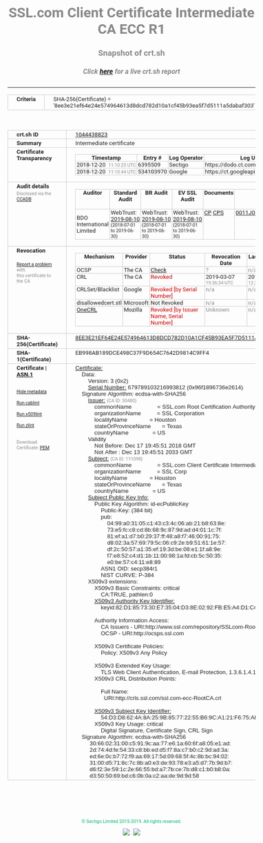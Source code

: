 # SSL.com Client Certificate Intermediate CA ECC R1
### Snapshot of crt.sh
##### Click [here](https://crt.sh/?q=8EE3E21EF64E24E574964613D8DCD782D10A1CF45B93EA5F7D5111A5DABAF303) for a live crt.sh report

---
<!DOCTYPE HTML PUBLIC "-//W3C//DTD HTML 4.0 Transitional//EN">
<HTML>
<HEAD>
  <META http-equiv="Content-Type" content="text/html; charset=UTF-8">
  <TITLE>crt.sh | 8ee3e21ef64e24e574964613d8dcd782d10a1cf45b93ea5f7d5111a5dabaf303</TITLE>
  <META name="description" content="Free CT Log Certificate Search Tool from Sectigo (formerly Comodo CA)">
  <META name="keywords" content="crt.sh, CT, Certificate Transparency, Certificate Search, SSL Certificate, Sectigo, Comodo CA">
  <LINK href="//fonts.googleapis.com/css?family=Roboto+Mono|Roboto:400,400i,700,700i" rel="stylesheet">
  <STYLE type="text/css">
    a {
      white-space: nowrap;
    }
    body {
      color: #888888;
      font: 12pt Roboto, sans-serif;
      padding-top: 10px;
      text-align: center
    }
    form {
      margin: 0px
    }
    span {
      border-radius: 10px
    }
    span.heading {
      color: #888888;
      font: 12pt Roboto, sans-serif
    }
    span.title {
      background-color: #00B373;
      color: #FFFFFF;
      font: bold 18pt Roboto, sans-serif;
      padding: 0px 5px
    }
    span.text {
      color: #888888;
      font: 10pt Roboto, sans-serif
    }
    span.whiteongrey {
      background-color: #D9D9D6;
      color: #FFFFFF;
      font: bold 18pt Roboto, sans-serif;
      padding: 0px 5px
    }
    table {
      border-collapse: collapse;
      color: #222222;
      font: 10pt Roboto, sans-serif;
      margin-left: auto;
      margin-right: auto
    }
    table.options {
      border: none;
      margin-left: 10px
    }
    td, th {
      border: 1px solid #CCCCCC;
      padding: 0px 2px;
      text-align: left;
      vertical-align: top
    }
    td.outer, th.outer {
      border: 1px solid #CCCCCC;
      padding: 2px 20px;
      text-align: left
    }
    th.heading {
      color: #888888;
      font: bold italic 12pt Roboto, sans-serif;
      padding: 20px 0px 0px;
      text-align: center
    }
    th.options, td.options {
      border: none;
      vertical-align: middle
    }
    td.text {
      font: 10pt "Roboto Mono", sans-serif;
      padding: 2px 20px
    }
    td.heading {
      border: none;
      color: #888888;
      font: 12pt Roboto, sans-serif;
      padding-top: 20px;
      text-align: center
    }
    table.lint td, th {
      text-align: center
    }
    .button {
      background-color: #00B373;
      border-radius: 10px;
      color: #FFFFFF;
      font: bold 13pt Roboto, sans-serif
    }
    .copyright {
      font: 8pt Roboto, sans-serif;
      color: #00B373
    }
    .input {
      border: 1px solid #888888;
      font-weight: bold;
      text-align: center
    }
    .small {
      font: 8pt Roboto, sans-serif;
      color: #888888
    }
    .error {
      background-color: #FFDFDF;
      color: #CC0000;
      font-weight: bold
    }
    .fatal {
      background-color: #0000AA;
      color: #FFFFFF;
      font-weight: bold
    }
    .notice {
      background-color: #FFFFDF;
      color: #606000
    }
    .warning {
      background-color: #FFEFDF;
      color: #DF6000
    }
  </STYLE>
</HEAD>
<BODY>

<TABLE>
  <TR>
    <TH class="outer">Criteria</TH>
    <TD class="outer">SHA-256(Certificate) = '8ee3e21ef64e24e574964613d8dcd782d10a1cf45b93ea5f7d5111a5dabaf303'</TD>
  </TR>
</TABLE>
<BR>
<TABLE>
  <TR>
    <TH class="outer">crt.sh ID</TH>
    <TD class="outer"><A href="?id=1044438823">1044438823</A></TD>
  </TR>
  <TR>
    <TH class="outer">Summary</TH>
    <TD class="outer">Intermediate certificate</TD>
  </TR>
  <TR>
    <TH class="outer">Certificate<BR>Transparency</TH>
    <TD class="outer">
<TABLE class="options" style="margin-left:0px">
  <TR>
    <TH>Timestamp</TH>
    <TH>Entry #</TH>
    <TH>Log Operator</TH>
    <TH>Log URL</TH>
  </TR>
  <TR>
    <TD>2018-12-20&nbsp; <FONT class="small">11:10:25 UTC</FONT></TD>
    <TD>6395509</TD>
    <TD>Sectigo</TD>
    <TD>https://dodo.ct.comodo.com</TD>
  </TR>
  <TR>
    <TD>2018-12-20&nbsp; <FONT class="small">11:10:44 UTC</FONT></TD>
    <TD>534103970</TD>
    <TD>Google</TD>
    <TD>https://ct.googleapis.com/rocketeer</TD>
  </TR>
</TABLE>
    </TD>
  </TR>
  <TR>
    <TH class="outer">Audit details<BR>
      <DIV class="small" style="padding-top:3px">Disclosed via the
        <A href="//ccadb-public.secure.force.com/mozilla/PublicAllIntermediateCerts" target="_blank">CCADB</A></DIV>
    </TH>
    <TD class="outer">
<TABLE class="options" style="margin-left:0px">
  <TR>
    <TH>Auditor</TH>
    <TH>Standard Audit</TH>
    <TH>BR Audit</TH>
    <TH>EV SSL Audit</TH>
    <TH>Documents</TH>
    <TH>CCADB</TH>
    <TH>Root Owner / Certificate</TH>
  </TR>
  <TR>
    <TD style="vertical-align:middle">BDO International Limited</TD>
    <TD>WebTrust:
      <A href="https://www.cpacanada.ca/generichandlers/CPACHandler.ashx?attachmentid=233834" target="_blank">2019-08-10</A>
      <BR><FONT style="font-size:8pt">(2018-07-01 to 2019-06-30)</FONT></TD>
    <TD>WebTrust:
      <A href="https://www.cpacanada.ca/generichandlers/CPACHandler.ashx?attachmentid=233835" target="_blank">2019-08-10</A>
      <BR><FONT style="font-size:8pt">(2018-07-01 to 2019-06-30)</FONT></TD>
    <TD>WebTrust:
      <A href="https://www.cpacanada.ca/generichandlers/CPACHandler.ashx?attachmentid=233836" target="_blank">2019-08-10</A>
      <BR><FONT style="font-size:8pt">(2018-07-01 to 2019-06-30)</FONT></TD>
    <TD>
      <A href="https://www.ssl.com/app/uploads/2019/06/SSLcom_CP_CPS_Version_1_6.pdf" target="blank">CP</A>
      <A href="https://www.ssl.com/app/uploads/2019/06/SSLcom_CP_CPS_Version_1_6.pdf" target="blank">CPS</A>
    </TD>
    <TD><A href="//ccadb.force.com/0011J00001LIqFMQA1" target="_blank">0011J00001LIqFMQA1</A></TD>
    <TD><A href="/?id=36499472">SSL.com</A></TD>
  </TR>
</TABLE>
    </TD>
  </TR>
  <TR>
    <TH class="outer">Revocation<BR><BR>
      <DIV class="small" style="padding-top:3px"><A href="?id=1044438823&opt=problemreporting">Report a problem</A> with<BR>this certificate to the CA</DIV></TH>
    <TD class="outer">
      <TABLE class="options" style="margin-left:0px">
        <TR>
          <TH>Mechanism</TH>
          <TH>Provider</TH>
          <TH>Status</TH>
          <TH>Revocation Date</TH>
          <TH>Last Observed in CRL</TH>
          <TH>Last Checked <SPAN style="color:#CC0000;vertical-align:middle;font-size:70%;font-weight:normal">(Error)</SPAN></TH>
        </TR>
        <TR>
          <TD>OCSP</TD>
          <TD>The CA</TD>
          <TD><A href="?id=1044438823&opt=ocsp">Check</A></TD>
          <TD><SPAN style="color:#888888">?</SPAN></TD>
          <TD><SPAN style="color:#888888">n/a</SPAN></TD>
          <TD><SPAN style="color:#888888">?</SPAN></TD>
        </TR>
        <TR>
          <TD>CRL</TD>
          <TD>The CA</TD>
          <TD><SPAN style="color:#CC0000">Revoked</SPAN></TD><TD>2019-03-07&nbsp; <FONT class="small">19:36:34 UTC</FONT></TD><TD>2019-05-21&nbsp; <FONT class="small">12:23:18 UTC</FONT></TD><TD>2019-12-04&nbsp; <FONT class="small">19:12:16 UTC</FONT></TD>
        </TR>
        <TR>
          <TD>CRLSet/Blacklist</TD>
          <TD>Google</TD>
          <TD><SPAN style="color:#CC0000">Revoked [by Serial Number]</SPAN></TD>
          <TD><SPAN style="color:#888888">n/a</SPAN></TD>
          <TD><SPAN style="color:#888888">n/a</SPAN></TD>
          <TD><SPAN style="color:#888888">n/a</SPAN></TD>
        </TR>
        <TR>
          <TD>disallowedcert.stl</TD>
          <TD>Microsoft</TD>
          <TD>Not Revoked</TD>
          <TD><SPAN style="color:#888888">n/a</SPAN></TD>
          <TD><SPAN style="color:#888888">n/a</SPAN></TD>
          <TD><SPAN style="color:#888888">n/a</SPAN></TD>
        </TR>
        <TR>
          <TD><A href="/mozilla-onecrl" target="_blank">OneCRL</A></TD>
          <TD>Mozilla</TD>
          <TD><SPAN style="color:#CC0000">Revoked [by Issuer Name, Serial Number]</SPAN></TD><TD><SPAN style="color:#888888">Unknown</SPAN></TD>
          <TD><SPAN style="color:#888888">n/a</SPAN></TD>
          <TD><SPAN style="color:#888888">n/a</SPAN></TD>
        </TR>
      </TABLE>
    </TD>
  </TR>
  <TR>
    <TH class="outer">SHA-256(Certificate)</TH>
    <TD class="outer"><A href="//censys.io/certificates/8ee3e21ef64e24e574964613d8dcd782d10a1cf45b93ea5f7d5111a5dabaf303">8EE3E21EF64E24E574964613D8DCD782D10A1CF45B93EA5F7D5111A5DABAF303</A></TD>
  </TR>
  <TR>
    <TH class="outer">SHA-1(Certificate)</TH>
    <TD class="outer">EB998AB189DCE498C37F9D654C7642D9814C9FF4</TD>
  </TR>
  <TR>
    <TH class="outer">Certificate | <A href="?asn1=1044438823">ASN.1</A>
      <SPAN class="small"><BR>
      <BR><BR><A href="?id=1044438823&opt=nometadata">Hide metadata</A>
      <BR><BR><A href="?id=1044438823&opt=cablint">Run cablint</A>
      <BR><BR><A href="?id=1044438823&opt=x509lint">Run x509lint</A>
      <BR><BR><A href="?id=1044438823&opt=zlint">Run zlint</A>
      <BR><BR><BR>Download Certificate: <A href="?d=1044438823">PEM</A>
      </SPAN>
    </TH>
    <TD class="text"><A href="?d=1044438823">Certificate:</A><BR>&nbsp;&nbsp;&nbsp;&nbsp;Data:<BR>&nbsp;&nbsp;&nbsp;&nbsp;&nbsp;&nbsp;&nbsp;&nbsp;Version:&nbsp;3&nbsp;(0x2)<BR>&nbsp;&nbsp;&nbsp;&nbsp;&nbsp;&nbsp;&nbsp;&nbsp;<A href="?serial=096f1896736e2614">Serial&nbsp;Number:</A>&nbsp;679789103216993812&nbsp;(0x96f1896736e2614)<BR>&nbsp;&nbsp;&nbsp;&nbsp;Signature&nbsp;Algorithm:&nbsp;ecdsa-with-SHA256<BR>&nbsp;&nbsp;&nbsp;&nbsp;&nbsp;&nbsp;&nbsp;&nbsp;<A href="?caid=30480">Issuer:</A> <SPAN class="small">(CA ID: 30480)</SPAN><BR>&nbsp;&nbsp;&nbsp;&nbsp;&nbsp;&nbsp;&nbsp;&nbsp;&nbsp;&nbsp;&nbsp;&nbsp;commonName&nbsp;&nbsp;&nbsp;&nbsp;&nbsp;&nbsp;&nbsp;&nbsp;&nbsp;&nbsp;&nbsp;&nbsp;&nbsp;&nbsp;&nbsp;&nbsp;=&nbsp;SSL.com&nbsp;Root&nbsp;Certification&nbsp;Authority&nbsp;ECC<BR>&nbsp;&nbsp;&nbsp;&nbsp;&nbsp;&nbsp;&nbsp;&nbsp;&nbsp;&nbsp;&nbsp;&nbsp;organizationName&nbsp;&nbsp;&nbsp;&nbsp;&nbsp;&nbsp;&nbsp;&nbsp;&nbsp;&nbsp;=&nbsp;SSL&nbsp;Corporation<BR>&nbsp;&nbsp;&nbsp;&nbsp;&nbsp;&nbsp;&nbsp;&nbsp;&nbsp;&nbsp;&nbsp;&nbsp;localityName&nbsp;&nbsp;&nbsp;&nbsp;&nbsp;&nbsp;&nbsp;&nbsp;&nbsp;&nbsp;&nbsp;&nbsp;&nbsp;&nbsp;=&nbsp;Houston<BR>&nbsp;&nbsp;&nbsp;&nbsp;&nbsp;&nbsp;&nbsp;&nbsp;&nbsp;&nbsp;&nbsp;&nbsp;stateOrProvinceName&nbsp;&nbsp;&nbsp;&nbsp;&nbsp;&nbsp;&nbsp;=&nbsp;Texas<BR>&nbsp;&nbsp;&nbsp;&nbsp;&nbsp;&nbsp;&nbsp;&nbsp;&nbsp;&nbsp;&nbsp;&nbsp;countryName&nbsp;&nbsp;&nbsp;&nbsp;&nbsp;&nbsp;&nbsp;&nbsp;&nbsp;&nbsp;&nbsp;&nbsp;&nbsp;&nbsp;&nbsp;=&nbsp;US<BR>&nbsp;&nbsp;&nbsp;&nbsp;&nbsp;&nbsp;&nbsp;&nbsp;Validity<BR>&nbsp;&nbsp;&nbsp;&nbsp;&nbsp;&nbsp;&nbsp;&nbsp;&nbsp;&nbsp;&nbsp;&nbsp;Not&nbsp;Before:&nbsp;Dec&nbsp;17&nbsp;19:45:51&nbsp;2018&nbsp;GMT<BR>&nbsp;&nbsp;&nbsp;&nbsp;&nbsp;&nbsp;&nbsp;&nbsp;&nbsp;&nbsp;&nbsp;&nbsp;Not&nbsp;After&nbsp;:&nbsp;Dec&nbsp;13&nbsp;19:45:51&nbsp;2033&nbsp;GMT<BR>&nbsp;&nbsp;&nbsp;&nbsp;&nbsp;&nbsp;&nbsp;&nbsp;<A href="?caid=111098">Subject:</A> <SPAN class="small">(CA ID: 111098)</SPAN><BR>&nbsp;&nbsp;&nbsp;&nbsp;&nbsp;&nbsp;&nbsp;&nbsp;&nbsp;&nbsp;&nbsp;&nbsp;commonName&nbsp;&nbsp;&nbsp;&nbsp;&nbsp;&nbsp;&nbsp;&nbsp;&nbsp;&nbsp;&nbsp;&nbsp;&nbsp;&nbsp;&nbsp;&nbsp;=&nbsp;SSL.com&nbsp;Client&nbsp;Certificate&nbsp;Intermediate&nbsp;CA&nbsp;ECC&nbsp;R1<BR>&nbsp;&nbsp;&nbsp;&nbsp;&nbsp;&nbsp;&nbsp;&nbsp;&nbsp;&nbsp;&nbsp;&nbsp;organizationName&nbsp;&nbsp;&nbsp;&nbsp;&nbsp;&nbsp;&nbsp;&nbsp;&nbsp;&nbsp;=&nbsp;SSL&nbsp;Corp<BR>&nbsp;&nbsp;&nbsp;&nbsp;&nbsp;&nbsp;&nbsp;&nbsp;&nbsp;&nbsp;&nbsp;&nbsp;localityName&nbsp;&nbsp;&nbsp;&nbsp;&nbsp;&nbsp;&nbsp;&nbsp;&nbsp;&nbsp;&nbsp;&nbsp;&nbsp;&nbsp;=&nbsp;Houston<BR>&nbsp;&nbsp;&nbsp;&nbsp;&nbsp;&nbsp;&nbsp;&nbsp;&nbsp;&nbsp;&nbsp;&nbsp;stateOrProvinceName&nbsp;&nbsp;&nbsp;&nbsp;&nbsp;&nbsp;&nbsp;=&nbsp;Texas<BR>&nbsp;&nbsp;&nbsp;&nbsp;&nbsp;&nbsp;&nbsp;&nbsp;&nbsp;&nbsp;&nbsp;&nbsp;countryName&nbsp;&nbsp;&nbsp;&nbsp;&nbsp;&nbsp;&nbsp;&nbsp;&nbsp;&nbsp;&nbsp;&nbsp;&nbsp;&nbsp;&nbsp;=&nbsp;US<BR>&nbsp;&nbsp;&nbsp;&nbsp;&nbsp;&nbsp;&nbsp;&nbsp;<A href="?spkisha256=fb45032abf8680a59303859f0d4d616a548917a04d28c6a5b841702c5b250596">Subject&nbsp;Public&nbsp;Key&nbsp;Info:</A><BR>&nbsp;&nbsp;&nbsp;&nbsp;&nbsp;&nbsp;&nbsp;&nbsp;&nbsp;&nbsp;&nbsp;&nbsp;Public&nbsp;Key&nbsp;Algorithm:&nbsp;id-ecPublicKey<BR>&nbsp;&nbsp;&nbsp;&nbsp;&nbsp;&nbsp;&nbsp;&nbsp;&nbsp;&nbsp;&nbsp;&nbsp;&nbsp;&nbsp;&nbsp;&nbsp;Public-Key:&nbsp;(384&nbsp;bit)<BR>&nbsp;&nbsp;&nbsp;&nbsp;&nbsp;&nbsp;&nbsp;&nbsp;&nbsp;&nbsp;&nbsp;&nbsp;&nbsp;&nbsp;&nbsp;&nbsp;pub:&nbsp;<BR>&nbsp;&nbsp;&nbsp;&nbsp;&nbsp;&nbsp;&nbsp;&nbsp;&nbsp;&nbsp;&nbsp;&nbsp;&nbsp;&nbsp;&nbsp;&nbsp;&nbsp;&nbsp;&nbsp;&nbsp;04:99:a0:31:05:c1:43:c3:4c:06:ab:21:b8:63:8e:<BR>&nbsp;&nbsp;&nbsp;&nbsp;&nbsp;&nbsp;&nbsp;&nbsp;&nbsp;&nbsp;&nbsp;&nbsp;&nbsp;&nbsp;&nbsp;&nbsp;&nbsp;&nbsp;&nbsp;&nbsp;73:e5:fc:c8:cd:8b:68:9c:87:9d:ad:d4:01:1c:7f:<BR>&nbsp;&nbsp;&nbsp;&nbsp;&nbsp;&nbsp;&nbsp;&nbsp;&nbsp;&nbsp;&nbsp;&nbsp;&nbsp;&nbsp;&nbsp;&nbsp;&nbsp;&nbsp;&nbsp;&nbsp;81:ef:a1:d7:b0:29:37:ff:48:a8:f7:46:00:91:75:<BR>&nbsp;&nbsp;&nbsp;&nbsp;&nbsp;&nbsp;&nbsp;&nbsp;&nbsp;&nbsp;&nbsp;&nbsp;&nbsp;&nbsp;&nbsp;&nbsp;&nbsp;&nbsp;&nbsp;&nbsp;d8:02:3a:57:69:79:5c:06:c9:2e:b9:51:61:1e:57:<BR>&nbsp;&nbsp;&nbsp;&nbsp;&nbsp;&nbsp;&nbsp;&nbsp;&nbsp;&nbsp;&nbsp;&nbsp;&nbsp;&nbsp;&nbsp;&nbsp;&nbsp;&nbsp;&nbsp;&nbsp;df:2c:50:57:a1:35:ef:19:3d:be:08:e1:1f:a8:9e:<BR>&nbsp;&nbsp;&nbsp;&nbsp;&nbsp;&nbsp;&nbsp;&nbsp;&nbsp;&nbsp;&nbsp;&nbsp;&nbsp;&nbsp;&nbsp;&nbsp;&nbsp;&nbsp;&nbsp;&nbsp;f7:e8:52:c4:d1:1b:11:00:98:1a:fd:cb:5c:50:35:<BR>&nbsp;&nbsp;&nbsp;&nbsp;&nbsp;&nbsp;&nbsp;&nbsp;&nbsp;&nbsp;&nbsp;&nbsp;&nbsp;&nbsp;&nbsp;&nbsp;&nbsp;&nbsp;&nbsp;&nbsp;e0:be:57:c4:11:e8:89<BR>&nbsp;&nbsp;&nbsp;&nbsp;&nbsp;&nbsp;&nbsp;&nbsp;&nbsp;&nbsp;&nbsp;&nbsp;&nbsp;&nbsp;&nbsp;&nbsp;ASN1&nbsp;OID:&nbsp;secp384r1<BR>&nbsp;&nbsp;&nbsp;&nbsp;&nbsp;&nbsp;&nbsp;&nbsp;&nbsp;&nbsp;&nbsp;&nbsp;&nbsp;&nbsp;&nbsp;&nbsp;NIST&nbsp;CURVE:&nbsp;P-384<BR>&nbsp;&nbsp;&nbsp;&nbsp;&nbsp;&nbsp;&nbsp;&nbsp;X509v3&nbsp;extensions:<BR>&nbsp;&nbsp;&nbsp;&nbsp;&nbsp;&nbsp;&nbsp;&nbsp;&nbsp;&nbsp;&nbsp;&nbsp;X509v3&nbsp;Basic&nbsp;Constraints:&nbsp;critical<BR>&nbsp;&nbsp;&nbsp;&nbsp;&nbsp;&nbsp;&nbsp;&nbsp;&nbsp;&nbsp;&nbsp;&nbsp;&nbsp;&nbsp;&nbsp;&nbsp;CA:TRUE,&nbsp;pathlen:0<BR>&nbsp;&nbsp;&nbsp;&nbsp;&nbsp;&nbsp;&nbsp;&nbsp;&nbsp;&nbsp;&nbsp;&nbsp;<A href="?ski=82d1857330e73504d38e0292fbe5a4d1c421e8cd">X509v3&nbsp;Authority&nbsp;Key&nbsp;Identifier:</A><BR>&nbsp;&nbsp;&nbsp;&nbsp;&nbsp;&nbsp;&nbsp;&nbsp;&nbsp;&nbsp;&nbsp;&nbsp;&nbsp;&nbsp;&nbsp;&nbsp;keyid:82:D1:85:73:30:E7:35:04:D3:8E:02:92:FB:E5:A4:D1:C4:21:E8:CD<BR><BR>&nbsp;&nbsp;&nbsp;&nbsp;&nbsp;&nbsp;&nbsp;&nbsp;&nbsp;&nbsp;&nbsp;&nbsp;Authority&nbsp;Information&nbsp;Access:&nbsp;<BR>&nbsp;&nbsp;&nbsp;&nbsp;&nbsp;&nbsp;&nbsp;&nbsp;&nbsp;&nbsp;&nbsp;&nbsp;&nbsp;&nbsp;&nbsp;&nbsp;CA&nbsp;Issuers&nbsp;-&nbsp;URI:http://www.ssl.com/repository/SSLcom-RootCA-ECC-384-R1.crt<BR>&nbsp;&nbsp;&nbsp;&nbsp;&nbsp;&nbsp;&nbsp;&nbsp;&nbsp;&nbsp;&nbsp;&nbsp;&nbsp;&nbsp;&nbsp;&nbsp;OCSP&nbsp;-&nbsp;URI:http://ocsps.ssl.com<BR><BR>&nbsp;&nbsp;&nbsp;&nbsp;&nbsp;&nbsp;&nbsp;&nbsp;&nbsp;&nbsp;&nbsp;&nbsp;X509v3&nbsp;Certificate&nbsp;Policies:&nbsp;<BR>&nbsp;&nbsp;&nbsp;&nbsp;&nbsp;&nbsp;&nbsp;&nbsp;&nbsp;&nbsp;&nbsp;&nbsp;&nbsp;&nbsp;&nbsp;&nbsp;Policy:&nbsp;X509v3&nbsp;Any&nbsp;Policy<BR><BR>&nbsp;&nbsp;&nbsp;&nbsp;&nbsp;&nbsp;&nbsp;&nbsp;&nbsp;&nbsp;&nbsp;&nbsp;X509v3&nbsp;Extended&nbsp;Key&nbsp;Usage:&nbsp;<BR>&nbsp;&nbsp;&nbsp;&nbsp;&nbsp;&nbsp;&nbsp;&nbsp;&nbsp;&nbsp;&nbsp;&nbsp;&nbsp;&nbsp;&nbsp;&nbsp;TLS&nbsp;Web&nbsp;Client&nbsp;Authentication,&nbsp;E-mail&nbsp;Protection,&nbsp;1.3.6.1.4.1.311.10.3.12<BR>&nbsp;&nbsp;&nbsp;&nbsp;&nbsp;&nbsp;&nbsp;&nbsp;&nbsp;&nbsp;&nbsp;&nbsp;X509v3&nbsp;CRL&nbsp;Distribution&nbsp;Points:&nbsp;<BR><BR>&nbsp;&nbsp;&nbsp;&nbsp;&nbsp;&nbsp;&nbsp;&nbsp;&nbsp;&nbsp;&nbsp;&nbsp;&nbsp;&nbsp;&nbsp;&nbsp;Full&nbsp;Name:<BR>&nbsp;&nbsp;&nbsp;&nbsp;&nbsp;&nbsp;&nbsp;&nbsp;&nbsp;&nbsp;&nbsp;&nbsp;&nbsp;&nbsp;&nbsp;&nbsp;&nbsp;&nbsp;URI:http://crls.ssl.com/ssl.com-ecc-RootCA.crl<BR><BR>&nbsp;&nbsp;&nbsp;&nbsp;&nbsp;&nbsp;&nbsp;&nbsp;&nbsp;&nbsp;&nbsp;&nbsp;<A href="?ski=54d3d8624a8a259b85772255b69ca121f675add4">X509v3&nbsp;Subject&nbsp;Key&nbsp;Identifier:</A><BR>&nbsp;&nbsp;&nbsp;&nbsp;&nbsp;&nbsp;&nbsp;&nbsp;&nbsp;&nbsp;&nbsp;&nbsp;&nbsp;&nbsp;&nbsp;&nbsp;54:D3:D8:62:4A:8A:25:9B:85:77:22:55:B6:9C:A1:21:F6:75:AD:D4<BR>&nbsp;&nbsp;&nbsp;&nbsp;&nbsp;&nbsp;&nbsp;&nbsp;&nbsp;&nbsp;&nbsp;&nbsp;X509v3&nbsp;Key&nbsp;Usage:&nbsp;critical<BR>&nbsp;&nbsp;&nbsp;&nbsp;&nbsp;&nbsp;&nbsp;&nbsp;&nbsp;&nbsp;&nbsp;&nbsp;&nbsp;&nbsp;&nbsp;&nbsp;Digital&nbsp;Signature,&nbsp;Certificate&nbsp;Sign,&nbsp;CRL&nbsp;Sign<BR>&nbsp;&nbsp;&nbsp;&nbsp;Signature&nbsp;Algorithm:&nbsp;ecdsa-with-SHA256<BR>&nbsp;&nbsp;&nbsp;&nbsp;&nbsp;&nbsp;&nbsp;&nbsp;&nbsp;30:66:02:31:00:c5:91:9c:aa:77:e6:1a:60:6f:a8:05:e1:ad:<BR>&nbsp;&nbsp;&nbsp;&nbsp;&nbsp;&nbsp;&nbsp;&nbsp;&nbsp;2d:74:4d:fe:54:33:c8:bb:ed:d5:f7:8a:c7:b0:c2:9d:ad:3a:<BR>&nbsp;&nbsp;&nbsp;&nbsp;&nbsp;&nbsp;&nbsp;&nbsp;&nbsp;ed:6e:0c:b7:72:f9:aa:69:17:5d:09:68:5f:4c:8b:bc:94:02:<BR>&nbsp;&nbsp;&nbsp;&nbsp;&nbsp;&nbsp;&nbsp;&nbsp;&nbsp;31:00:d5:71:8c:7c:8b:a0:e3:de:93:78:e3:a5:d7:7b:9d:b7:<BR>&nbsp;&nbsp;&nbsp;&nbsp;&nbsp;&nbsp;&nbsp;&nbsp;&nbsp;d6:f2:3e:59:1c:2e:66:55:bd:a7:7b:ce:7b:d8:c1:b0:b8:0a:<BR>&nbsp;&nbsp;&nbsp;&nbsp;&nbsp;&nbsp;&nbsp;&nbsp;&nbsp;d3:50:50:69:bd:c6:0b:0a:c2:aa:de:9d:9d:58<BR>    </TD>
  </TR>
</TABLE>

  <BR><BR><BR>

  <P class="copyright">&copy; Sectigo Limited 2015-2019. All rights reserved.</P>
  <DIV>
    <A href="https://sectigo.com/"><IMG src="/sectigo_s.png"></A>
    &nbsp;<A href="https://github.com/crtsh"><IMG src="/GitHub-Mark-32px.png"></A>
  </DIV>
</BODY>
</HTML>
